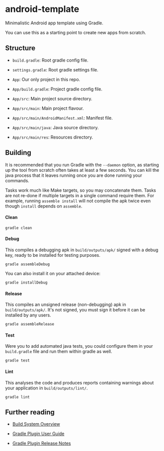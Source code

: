 # android-template

Minimalistic Android app template using Gradle.

You can use this as a starting point to create new apps from scratch.

## Structure

* `build.gradle`: Root gradle config file.

* `settings.gradle`: Root gradle settings file.

* `App`: Our only project in this repo.

* `App/build.gradle`: Project gradle config file.

* `App/src`: Main project source directory.

* `App/src/main`: Main project flavour.

* `App/src/main/AndroidManifest.xml`: Manifest file.

* `App/src/main/java`: Java source directory.

* `App/src/main/res`: Resources directory.

## Building

It is recommended that you run Gradle with the `--daemon` option, as starting
up the tool from scratch often takes at least a few seconds. You can kill the
java process that it leaves running once you are done running your commands.

Tasks work much like Make targets, so you may concatenate them. Tasks are not
re-done if multiple targets in a single command require them. For example,
running `assemble install` will not compile the apk twice even though
`install` depends on `assemble`.

#### Clean

	gradle clean

#### Debug

This compiles a debugging apk in `build/outputs/apk/` signed with a debug key,
ready to be installed for testing purposes.

	gradle assembleDebug

You can also install it on your attached device:

	gradle installDebug

#### Release

This compiles an unsigned release (non-debugging) apk in `build/outputs/apk/`.
It's not signed, you must sign it before it can be installed by any users.

	gradle assembleRelease

#### Test

Were you to add automated java tests, you could configure them in your
`build.gradle` file and run them within gradle as well.

	gradle test

#### Lint

This analyses the code and produces reports containing warnings about your
application in `build/outputs/lint/`.

	gradle lint

## Further reading

* [Build System Overview](https://developer.android.com/sdk/installing/studio-build.html)

* [Gradle Plugin User Guide](http://tools.android.com/tech-docs/new-build-system/user-guide)

* [Gradle Plugin Release Notes](http://tools.android.com/tech-docs/new-build-system)
